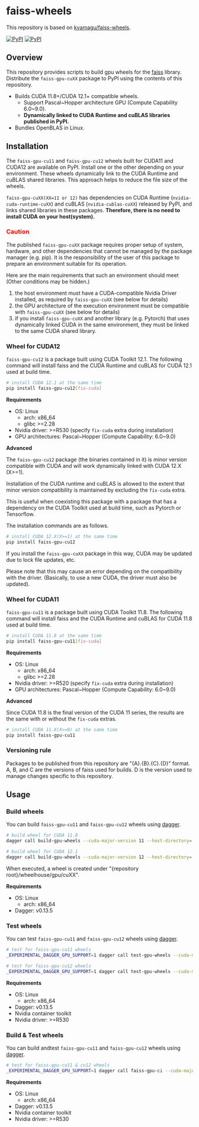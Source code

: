 # faiss-wheels

This repository is based on [kyamagu/faiss-wheels](https://github.com/kyamagu/faiss-wheels).

[![PyPI](https://img.shields.io/pypi/v/faiss-gpu-cu11?label=faiss-gpu-cu11)](https://pypi.org/project/faiss-gpu-cu11/)
[![PyPI](https://img.shields.io/pypi/v/faiss-gpu-cu12?label=faiss-gpu-cu12)](https://pypi.org/project/faiss-gpu-cu12/)

## Overview

This repository provides scripts to build gpu wheels for the [faiss](https://github.com/facebookresearch/faiss) library.
Distribute the `faiss-gpu-cuXX` package to PyPI using the contents of this repository. 

* Builds CUDA 11.8+/CUDA 12.1+ compatible wheels.
  * Support Pascal\~Hopper architecture GPU (Compute Capability 6.0\~9.0).
  * **Dynamically linked to CUDA Runtime and cuBLAS libraries published in PyPI.**
* Bundles OpenBLAS in Linux.


## Installation

The `faiss-gpu-cu11` and `faiss-gpu-cu12` wheels built for CUDA11 and CUDA12 are available on PyPI.
Install one or the other depending on your environment.
These wheels dynamically link to the CUDA Runtime and cuBLAS shared libraries. This approach helps to reduce the file size of the wheels.

`faiss-gpu-cuXX(XX=11 or 12)` has dependencies on CUDA Runtime (`nvidia-cuda-runtime-cuXX`) and cuBLAS (`nvidia-cublas-cuXX`) released by PyPI, and links shared libraries in these packages. 
**Therefore, there is no need to install CUDA on your host(system).**

### <span style="color: red; ">Caution</span>

The published `faiss-gpu-cuXX` package requires proper setup of system, hardware, and other dependencies that cannot be managed by the package manager (e.g. pip).
It is the responsibility of the user of this package to prepare an environment suitable for its operation.

Here are the main requirements that such an environment should meet (Other conditions may be hidden.)

1. the host environment must have a CUDA-compatible Nvidia Driver installed, as required by `faiss-gpu-cuXX` (see below for details)
2. the GPU architecture of the execution environment must be compatible with `faiss-gpu-cuXX` (see below for details)
3. if you install `faiss-gpu-cuXX` and another library (e.g. Pytorch) that uses dynamically linked CUDA in the same environment, they must be linked to the same CUDA shared library.

### Wheel for CUDA12

`faiss-gpu-cu12` is a package built using CUDA Toolkit 12.1.
The following command will install faiss and the CUDA Runtime and cuBLAS for CUDA 12.1 used at build time.

```bash
# install CUDA 12.1 at the same time
pip install faiss-gpu-cu12[fix-cuda]
```

**Requirements**
* OS: Linux
  * arch: x86_64
  * glibc >=2.28
* Nvidia driver: >=R530 (specify `fix-cuda` extra during installation)
* GPU architectures: Pascal\~Hopper (Compute Capability: 6.0\~9.0)

**Advanced**

The `faiss-gpu-cu12` package (the binaries contained in it) is minor version compatible with CUDA and will work dynamically linked with CUDA 12.X (X>=1).

Installation of the CUDA runtime and cuBLAS is allowed to the extent that minor version compatibility is maintained by excluding the `fix-cuda` extra.

This is useful when coexisting this package with a package that has a dependency on the CUDA Toolkit used at build time, such as Pytorch or Tensorflow.

The installation commands are as follows.

```bash
# install CUDA 12.X(X>=1) at the same time
pip install faiss-gpu-cu12
```

If you install the `faiss-gpu-cuXX` package in this way, CUDA may be updated due to lock file updates, etc.

Please note that this may cause an error depending on the compatibility with the driver. (Basically, to use a new CUDA, the driver must also be updated).


### Wheel for CUDA11

`faiss-gpu-cu11` is a package built using CUDA Toolkit 11.8.
The following command will install faiss and the CUDA Runtime and cuBLAS for CUDA 11.8 used at build time.

```bash
# install CUDA 11.8 at the same time
pip install faiss-gpu-cu11[fix-cuda]
```

**Requirements**
* OS: Linux
  * arch: x86_64
  * glibc >=2.28
* Nvidia driver: >=R520 (specify `fix-cuda` extra during installation)
* GPU architectures: Pascal\~Hopper (Compute Capability: 6.0\~9.0)

**Advanced**

Since CUDA 11.8 is the final version of the CUDA 11 series, the results are the same with or without the `fix-cuda` extras.

```bash
# install CUDA 11.X(X>=8) at the same time
pip install faiss-gpu-cu11
```

### Versioning rule

Packages to be published from this repository are "{A}.{B}.{C}.{D}" format.
A, B, and C are the versions of faiss used for builds.
D is the version used to manage changes specific to this repository.

## Usage

### Build wheels

You can build `faiss-gpu-cu11` and `faiss-gpu-cu12` wheels using [dagger](https://dagger.io).

```bash
# build wheel for CUDA 11.8
dagger call build-gpu-wheels --cuda-major-version 11 --host-directory=.:build-view --output ./wheelhouse/gpu/cuda11

# build wheel for CUDA 12.1
dagger call build-gpu-wheels --cuda-major-version 12 --host-directory=.:build-view --output ./wheelhouse/gpu/cuda12
```

When executed, a wheel is created under "{repository root}/wheelhouse/gpu/cuXX".


**Requirements**
* OS: Linux
  * arch: x86_64
* Dagger: v0.13.5

### Test wheels

You can test `faiss-gpu-cu11` and `faiss-gpu-cu12` wheels using [dagger](https://dagger.io).


```bash
# test for faiss-gpu-cu11 wheels
_EXPERIMENTAL_DAGGER_GPU_SUPPORT=1 dagger call test-gpu-wheels --cuda-major-version 11 --host-directory=.:test-view --wheel-directory=./wheelhouse/gpu/cuda11/

# test for faiss-gpu-cu12 wheels
_EXPERIMENTAL_DAGGER_GPU_SUPPORT=1 dagger call test-gpu-wheels --cuda-major-version 12 --host-directory=.:test-view --wheel-directory=./wheelhouse/gpu/cuda12/
```

**Requirements**
* OS: Linux
  * arch: x86_64
* Dagger: v0.13.5
* Nvidia container toolkit
* Nvidia driver: >=R530


### Build & Test wheels

You can build andtest `faiss-gpu-cu11` and `faiss-gpu-cu12` wheels using [dagger](https://dagger.io).

```bash
# test for faiss-gpu-cu11 & cu12 wheels
_EXPERIMENTAL_DAGGER_GPU_SUPPORT=1 dagger call faiss-gpu-ci --cuda-major-versions 11 --cuda-major-versions 12 --host-directory=.:ci-view --output=./wheelhouse
```

**Requirements**
* OS: Linux
  * arch: x86_64
* Dagger: v0.13.5
* Nvidia container toolkit
* Nvidia driver: >=R530